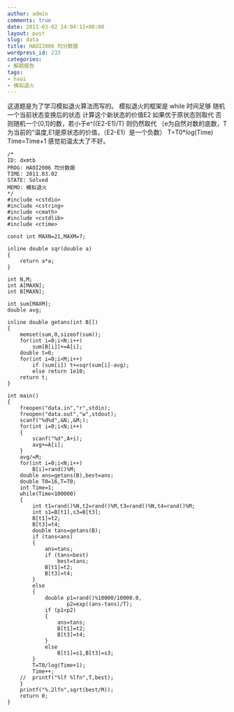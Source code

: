 ```yaml
---
author: admin
comments: true
date: 2011-03-02 14:04:11+00:00
layout: post
slug: data
title: HAOI2006 均分数据
wordpress_id: 233
categories:
- 解题报告
tags:
- haoi
- 模拟退火
---
```


这道题是为了学习模拟退火算法而写的。
模拟退火的框架是
  while 时间足够
    随机一个当前状态变换后的状态
    计算这个新状态的价值E2
    如果优于原状态则取代
    否则随机一个[0,1]的数，若小于e^((E2-E1)/T) 则仍然取代 
	（e为自然对数的底数，T为当前的“温度,E1是原状态的价值，（E2-E1）是一个负数）
    T=T0*log(Time)
    Time=Time+1
感觉初温太大了不好。

    
    
    /*
    ID: dxmtb
    PROG: HAOI2006 均分数据
    TIME: 2011.03.02
    STATE: Solved
    MEMO: 模拟退火
    */
    #include <cstdio>
    #include <cstring>
    #include <cmath>
    #include <cstdlib>
    #include <ctime>
    
    const int MAXN=21,MAXM=7;
    
    inline double sqr(double a)
    {
    	return a*a;
    }
    
    int N,M;
    int A[MAXN];
    int B[MAXN];
    
    int sum[MAXM];
    double avg;
    
    inline double getans(int B[])
    {
    	memset(sum,0,sizeof(sum));
    	for(int i=0;i<N;i++)
    		sum[B[i]]+=A[i];
    	double t=0;
    	for(int i=0;i<M;i++)
    		if (sum[i]) t+=sqr(sum[i]-avg);
    		else return 1e10;
    	return t;
    }
    
    int main()
    {
    	freopen("data.in","r",stdin);
    	freopen("data.out","w",stdout);
    	scanf("%d%d",&N;,&M;);
    	for(int i=0;i<N;i++)
    	{
    		scanf("%d",A+i);
    		avg+=A[i];
    	}
    	avg/=M;
    	for(int i=0;i<N;i++)
    		B[i]=rand()%M;
    	double ans=getans(B),best=ans;
    	double T0=16,T=T0;
    	int Time=1;
    	while(Time<100000)
    	{
    		int t1=rand()%N,t2=rand()%M,t3=rand()%N,t4=rand()%M;
    		int s1=B[t1],s3=B[t3];
    		B[t1]=t2;
    		B[t3]=t4;
    		double tans=getans(B);
    		if (tans<ans)
    		{
    			ans=tans;
    			if (tans<best)
    				best=tans;
    			B[t1]=t2;
    			B[t3]=t4;
    		}
    		else
    		{
    			double p1=rand()%10000/10000.0,
    			       p2=exp((ans-tans)/T);
    			if (p1<p2)
    			{
    				ans=tans;
    				B[t1]=t2;
    				B[t3]=t4;
    			}
    			else
    				B[t1]=s1,B[t3]=s3;
    		}
    		T=T0/log(Time+1);
    		Time++;
    	//	printf("%lf %lfn",T,best);
    	}
    	printf("%.2lfn",sqrt(best/M));
    	return 0;
    }
    
